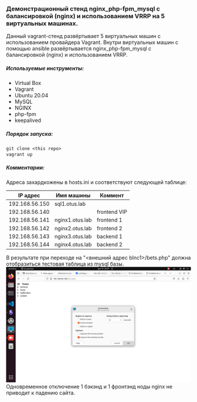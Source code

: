 ### Демонстрационный стенд nginx_php-fpm_mysql c балансировкой (nginx) и использованием VRRP на 5 виртуальных машинах.

Данный vagrant-стенд развёртывает 5 виртуальных машин с использованием провайдера Vagrant.
Внутри виртуальных машин с помощью ansible развёртывается nginx_php-fpm_mysql c балансировкой (nginx) и использованием VRRP.

  
##### Используемые инструменты:
  - Virtual Box
  - Vagrant
  - Ubuntu 20.04
  - MySQL
  - NGINX
  - php-fpm
  - keepalived
 
 
##### Порядок запуска:
```
git clone <this repo>
vagrant up
```

##### Комментарии:
  
  Адреса захардкожены в hosts.ini и соответствуют следующей таблице:

| IP адрес        | Имя машины        | Коммент      |
|-----------------|-------------------|--------------|
| 192.168.56.150  | sql1.otus.lab     |              |
| 192.168.56.140  |                   | frontend VIP |
| 192.168.56.141  | nginx1.otus.lab   | frontend 1   |
| 192.168.56.142  | nginx2.otus.lab   | frontend 2   |
| 192.168.56.143  | nginx3.otus.lab   | backend 1    |
| 192.168.56.144  | nginx4.otus.lab   | backend 2    |

  В результате при переходе на "<внешний адрес blnc1>/bets.php" должна отобразиться тестовая таблица из mysql базы.
  ![Test](screenshot.png)
  Одновременное отключение 1 бэкэнд и 1 фронтэнд ноды nginx не приводит к падению сайта.
  

